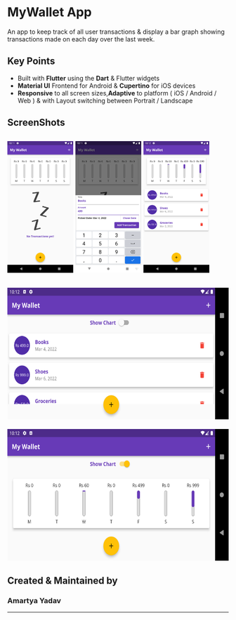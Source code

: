 # MyWallet App

An app to keep track of all user transactions & display a bar graph showing transactions made on each day over the last week.

## Key Points

- Built with **Flutter** using the **Dart** & Flutter widgets
- **Material UI** Frontend for Android & **Cupertino** for iOS devices
- **Responsive** to all screen sizes,**Adaptive** to platform ( iOS / Android / Web ) & with Layout switching between Portrait / Landscape

## ScreenShots

<img src="Screenshot_1646584883.png" height="300em" />  <img src="Screenshot_1646584910.png" height="300em" />  <img src="Screenshot_1646584954.png" height="300em" /> <br>
---
<img src="Screenshot_1646584970.png" height="300em" /> <br>
---
<img src="Screenshot_1646584975.png" height="300em" />

## Created & Maintained by

### **Amartya Yadav**
---
